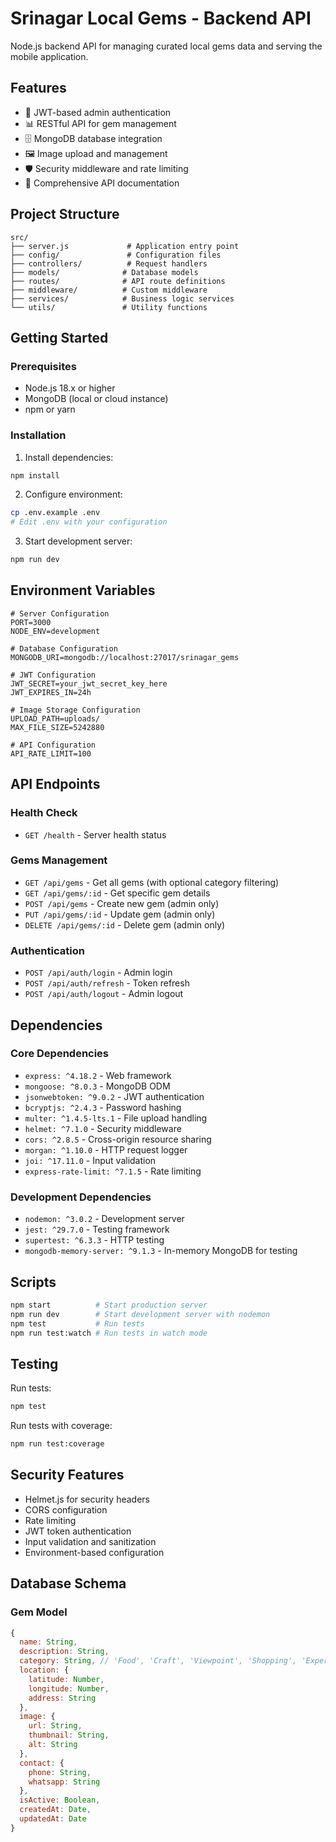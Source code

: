 # Srinagar Local Gems - Backend API

Node.js backend API for managing curated local gems data and serving the mobile application.

## Features

- 🔐 JWT-based admin authentication
- 📊 RESTful API for gem management
- 🗄️ MongoDB database integration
- 🖼️ Image upload and management
- 🛡️ Security middleware and rate limiting
- 📝 Comprehensive API documentation

## Project Structure

```
src/
├── server.js             # Application entry point
├── config/               # Configuration files
├── controllers/          # Request handlers
├── models/              # Database models
├── routes/              # API route definitions
├── middleware/          # Custom middleware
├── services/            # Business logic services
└── utils/               # Utility functions
```

## Getting Started

### Prerequisites
- Node.js 18.x or higher
- MongoDB (local or cloud instance)
- npm or yarn

### Installation

1. Install dependencies:
```bash
npm install
```

2. Configure environment:
```bash
cp .env.example .env
# Edit .env with your configuration
```

3. Start development server:
```bash
npm run dev
```

## Environment Variables

```env
# Server Configuration
PORT=3000
NODE_ENV=development

# Database Configuration
MONGODB_URI=mongodb://localhost:27017/srinagar_gems

# JWT Configuration
JWT_SECRET=your_jwt_secret_key_here
JWT_EXPIRES_IN=24h

# Image Storage Configuration
UPLOAD_PATH=uploads/
MAX_FILE_SIZE=5242880

# API Configuration
API_RATE_LIMIT=100
```

## API Endpoints

### Health Check
- `GET /health` - Server health status

### Gems Management
- `GET /api/gems` - Get all gems (with optional category filtering)
- `GET /api/gems/:id` - Get specific gem details
- `POST /api/gems` - Create new gem (admin only)
- `PUT /api/gems/:id` - Update gem (admin only)
- `DELETE /api/gems/:id` - Delete gem (admin only)

### Authentication
- `POST /api/auth/login` - Admin login
- `POST /api/auth/refresh` - Token refresh
- `POST /api/auth/logout` - Admin logout

## Dependencies

### Core Dependencies
- `express: ^4.18.2` - Web framework
- `mongoose: ^8.0.3` - MongoDB ODM
- `jsonwebtoken: ^9.0.2` - JWT authentication
- `bcryptjs: ^2.4.3` - Password hashing
- `multer: ^1.4.5-lts.1` - File upload handling
- `helmet: ^7.1.0` - Security middleware
- `cors: ^2.8.5` - Cross-origin resource sharing
- `morgan: ^1.10.0` - HTTP request logger
- `joi: ^17.11.0` - Input validation
- `express-rate-limit: ^7.1.5` - Rate limiting

### Development Dependencies
- `nodemon: ^3.0.2` - Development server
- `jest: ^29.7.0` - Testing framework
- `supertest: ^6.3.3` - HTTP testing
- `mongodb-memory-server: ^9.1.3` - In-memory MongoDB for testing

## Scripts

```bash
npm start          # Start production server
npm run dev        # Start development server with nodemon
npm test           # Run tests
npm run test:watch # Run tests in watch mode
```

## Testing

Run tests:
```bash
npm test
```

Run tests with coverage:
```bash
npm run test:coverage
```

## Security Features

- Helmet.js for security headers
- CORS configuration
- Rate limiting
- JWT token authentication
- Input validation and sanitization
- Environment-based configuration

## Database Schema

### Gem Model
```javascript
{
  name: String,
  description: String,
  category: String, // 'Food', 'Craft', 'Viewpoint', 'Shopping', 'Experience'
  location: {
    latitude: Number,
    longitude: Number,
    address: String
  },
  image: {
    url: String,
    thumbnail: String,
    alt: String
  },
  contact: {
    phone: String,
    whatsapp: String
  },
  isActive: Boolean,
  createdAt: Date,
  updatedAt: Date
}
```